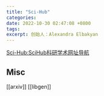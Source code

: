 ```yaml
---
title: "Sci-Hub"
categories: 
date: 2022-10-30 02:47:08 +0800
tags: 
excerpt: 创始人：Alexandra Elbakyan
---
```





[Sci-Hub:SciHub科研学术网址导航](https://www.scihub.net.cn/)







## Misc

[[arxiv]]
[[libgen]]
